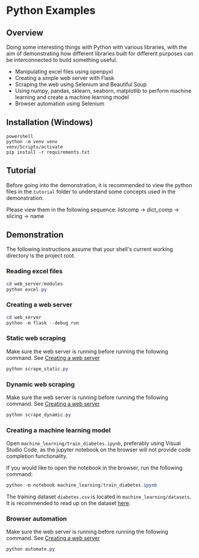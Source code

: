 # Python Examples

## Overview

Doing some interesting things with Python with various libraries, with the aim of demonstrating
how different libraries built for different purposes can be interconnected
to build something useful.

- Manipulating excel files using openpyxl
- Creating a simple web server with Flask
- Scraping the web using Selenium and Beautiful Soup
- Using numpy, pandas, sklearn, seaborn, matplotlib to perform machine learning and create a machine learning model
- Browser automation using Selenium

## Installation (Windows)

```
powershell
python -m venv venv
venv/Scripts/activate
pip install -r requirements.txt
```

## Tutorial

Before going into the demonstration, it is recommended to view the python files in the `tutorial` folder to understand some concepts used in the demonstration.

Please view them in the following sequence: listcomp -> dict_comp -> slicing -> name

## Demonstration

The following instructions assume that your shell's current working directory is the project root.

### Reading excel files
```powershell
cd web_server/modules
python excel.py
```

### Creating a web server

```powershell
cd web_server
python -m flask --debug run
```

### Static web scraping

Make sure the web server is running before running the following command. See [Creating a web server](#creating-a-web-server)

```powershell
python scrape_static.py
```

### Dynamic web scraping

Make sure the web server is running before running the following command. See [Creating a web server](#creating-a-web-server)

```powershell
python scrape_dynamic.py
```

### Creating a machine learning model
Open `machine_learning/train_diabetes.ipynb`, preferably using Visual Studio Code, as the jupyter notebook on the browser will not provide code completion functionality.

If you would like to open the notebook in the browser, run the following command:
```powershell
python -m notebook machine_learning/train_diabetes.ipynb
```

The training dataset `diabetes.csv` is located in `machine_learning/datasets`. It is recommended to read up on the dataset [here](https://www.kaggle.com/datasets/mathchi/diabetes-data-set).


### Browser automation

Make sure the web server is running before running the following command. See [Creating a web server](#creating-a-web-server)

```powershell
python automate.py
```
